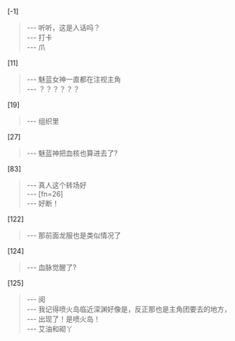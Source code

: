 
[-1] 
>--- 听听，这是人话吗？<br>
>--- 打卡<br>
>--- 爪<br>

[11] 
>--- 魅蓝女神一直都在注视主角<br>
>--- ？？？？？？<br>

[19] 
>--- 组织里<br>

[27] 
>--- 魅蓝神把血核也算进去了?<br>

[83] 
>--- 真人这个转场好<br>
>--- [fn=26]<br>
>--- 好断！<br>

[122] 
>--- 那前面龙服也是类似情况了<br>

[124] 
>--- 血脉觉醒了?<br>

[125] 
>--- 阅<br>
>--- 我记得喷火岛临近深渊好像是，反正那也是主角团要去的地方，<br>
>--- 出现了！是喷火岛！<br>
>--- 艾油和砌丫<br>
